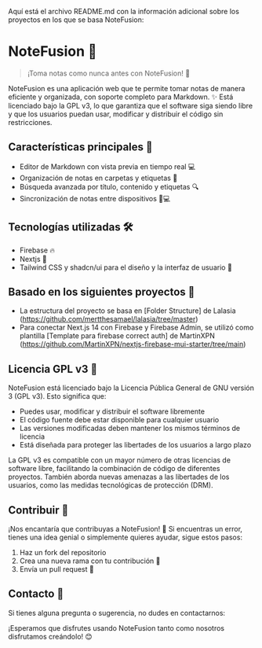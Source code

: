 Aquí está el archivo README.md con la información adicional sobre los proyectos en los que se basa NoteFusion:

# NoteFusion 📝

> ¡Toma notas como nunca antes con NoteFusion! 🚀

NoteFusion es una aplicación web que te permite tomar notas de manera eficiente y organizada, con soporte completo para Markdown. ✨ Está licenciado bajo la GPL v3, lo que garantiza que el software siga siendo libre y que los usuarios puedan usar, modificar y distribuir el código sin restricciones.

## Características principales 🌟

- Editor de Markdown con vista previa en tiempo real 💻
- Organización de notas en carpetas y etiquetas 📁
- Búsqueda avanzada por título, contenido y etiquetas 🔍
- Sincronización de notas entre dispositivos 📱💻

## Tecnologías utilizadas 🛠️

- Firebase 🔥
- Nextjs 🚀
- Tailwind CSS y shadcn/ui para el diseño y la interfaz de usuario 🎨

## Basado en los siguientes proyectos 🙌

- La estructura del proyecto se basa en [Folder Structure] de Lalasia (https://github.com/mertthesamael/lalasia/tree/master)
- Para conectar Next.js 14 con Firebase y Firebase Admin, se utilizó como plantilla [Template para firebase correct auth] de MartinXPN (https://github.com/MartinXPN/nextjs-firebase-mui-starter/tree/main)

## Licencia GPL v3 📄

NoteFusion está licenciado bajo la Licencia Pública General de GNU versión 3 (GPL v3). Esto significa que:

- Puedes usar, modificar y distribuir el software libremente
- El código fuente debe estar disponible para cualquier usuario
- Las versiones modificadas deben mantener los mismos términos de licencia
- Está diseñada para proteger las libertades de los usuarios a largo plazo

La GPL v3 es compatible con un mayor número de otras licencias de software libre, facilitando la combinación de código de diferentes proyectos. También aborda nuevas amenazas a las libertades de los usuarios, como las medidas tecnológicas de protección (DRM).

## Contribuir 🤝

¡Nos encantaría que contribuyas a NoteFusion! 💖 Si encuentras un error, tienes una idea genial o simplemente quieres ayudar, sigue estos pasos:

1. Haz un fork del repositorio
2. Crea una nueva rama con tu contribución 🌿
3. Envía un pull request 🚀

## Contacto 📧

Si tienes alguna pregunta o sugerencia, no dudes en contactarnos:

¡Esperamos que disfrutes usando NoteFusion tanto como nosotros disfrutamos creándolo! 😊

